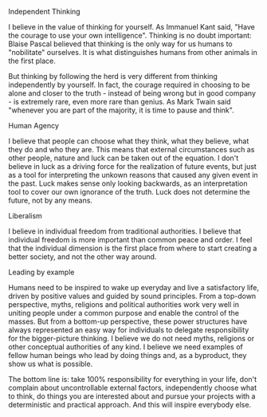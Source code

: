  Independent Thinking
 
 I believe in the value of thinking for yourself.
 As Immanuel Kant said, "Have the courage to use your own intelligence".
 Thinking is no doubt important: Blaise Pascal believed that thinking is the only way for us humans to "nobilitate" ourselves.
 It is what distinguishes humans from other animals in the first place.
 
 But thinking by following the herd is very different from thinking independently by yourself.
 In fact, the courage required in choosing to be alone and closer to the truth - instead of being wrong but in good company - is extremely rare, even more rare than genius.
 As Mark Twain said "whenever you are part of the majority, it is time to pause and think".
  
 Human Agency
 
 I believe that people can choose what they think, what they believe, what they do and who they are.
 This means that external circumstances such as other people, nature and luck can be taken out of the equation.
 I don't believe in luck as a driving force for the realization of future events, but just as a tool for interpreting the unkown reasons that caused any given event in the past.
 Luck makes sense only looking backwards, as an interpretation tool to cover our own ignorance of the truth. Luck does not determine the future, not by any means.
 
 Liberalism
 
 I believe in individual freedom from traditional authorities.
 I believe that individual freedom is more important than common peace and order. I feel that the individual dimension is the first place from where to start creating a better society, and not the other way around.
 
 Leading by example
 
 Humans need to be inspired to wake up everyday and live a satisfactory life, driven by positive values and guided by sound principles.
 From a top-down perspective, myths, religions and political authorities work very well in uniting people under a common purpose and enable the control of the masses.
 But from a bottom-up perspective, these power structures have always represented an easy way for individuals to delegate responsibility for the bigger-picture thinking.
 I believe we do not need myths, religions or other conceptual authorities of any kind.
 I believe we need examples of fellow human beings who lead by doing things and, as a byproduct, they show us what is possible.
 
 The bottom line is: take 100% responsibility for everything in your life, don't complain about uncontrollable external factors, independently choose what to think, do things you are interested about and pursue your projects with a deterministic and practical approach. And this will inspire everybody else.
